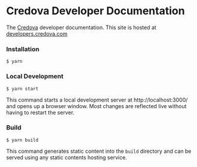 # Credova Developer Documentation

The [Credova](https://credova.com/) developer documentation. This site is hosted at [developers.credova.com](https://developers.credova.com/)

### Installation

```
$ yarn
```

### Local Development

```
$ yarn start
```

This command starts a local development server at http://localhost:3000/ and opens up a browser window.
Most changes are reflected live without having to restart the server.

### Build

```
$ yarn build
```

This command generates static content into the `build` directory and can be served using any static contents hosting service.